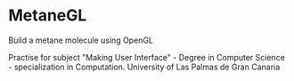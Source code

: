 # MetaneGL
Build a metane molecule using OpenGL

Practise  for subject "Making User Interface" - Degree in Computer Science - specialization in Computation. University of Las Palmas de Gran Canaria
